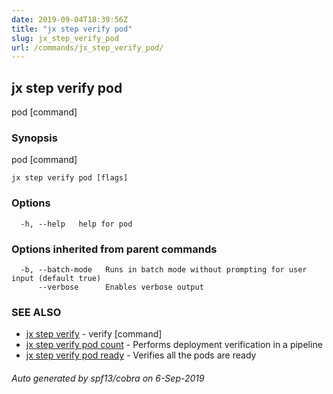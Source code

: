 ```yaml
---
date: 2019-09-04T18:39:56Z
title: "jx step verify pod"
slug: jx_step_verify_pod
url: /commands/jx_step_verify_pod/
---
```

## jx step verify pod

pod [command]

### Synopsis

pod [command]

```
jx step verify pod [flags]
```

### Options

```
  -h, --help   help for pod
```

### Options inherited from parent commands

```
  -b, --batch-mode   Runs in batch mode without prompting for user input (default true)
      --verbose      Enables verbose output
```

### SEE ALSO

* [jx step verify](/commands/jx_step_verify/)	 - verify [command]
* [jx step verify pod count](/commands/jx_step_verify_pod_count/)	 - Performs deployment verification in a pipeline
* [jx step verify pod ready](/commands/jx_step_verify_pod_ready/)	 - Verifies all the pods are ready

###### Auto generated by spf13/cobra on 6-Sep-2019
